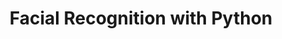 ---
title: Facial Recognition with Python
tags: [Machine Learning, Python]
style: fill
color: warning
description: A Machine Learning implementation in Python to recognise faces in input images
external_url: https://blog.glugmvit.com/face-recognition/
layout: post
---